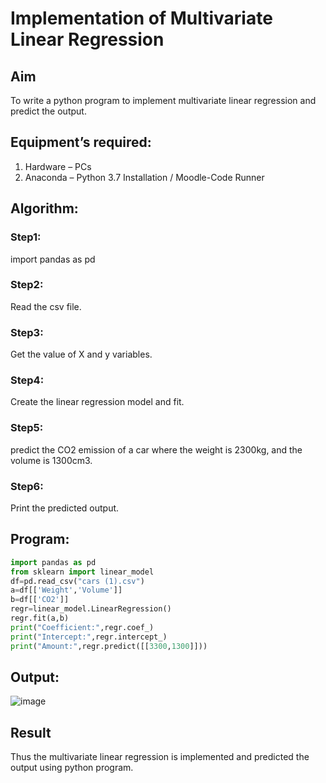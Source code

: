 # Implementation of Multivariate Linear Regression
## Aim
To write a python program to implement multivariate linear regression and predict the output.
## Equipment’s required:
1.	Hardware – PCs
2.	Anaconda – Python 3.7 Installation / Moodle-Code Runner
## Algorithm:
### Step1:
import pandas as pd
<br>
### Step2:
Read the csv file.
<br>
### Step3:
Get the value of X and y variables.
<br>
### Step4:
Create the linear regression model and fit.
<br>
### Step5:
predict the CO2 emission of a car where the weight is 2300kg, and the volume is 1300cm3.
<br>
### Step6:
Print the predicted output.

## Program:
```python
import pandas as pd
from sklearn import linear_model
df=pd.read_csv("cars (1).csv")
a=df[['Weight','Volume']]
b=df[['CO2']]
regr=linear_model.LinearRegression()
regr.fit(a,b)
print("Coefficient:",regr.coef_)
print("Intercept:",regr.intercept_)
print("Amount:",regr.predict([[3300,1300]]))
```
## Output:
![image](https://github.com/sanjeevi00/Multivariate-Linear-Regression/assets/121484976/f81b0648-5e31-4962-8623-e7a1ed8e3d37)

## Result
Thus the multivariate linear regression is implemented and predicted the output using python program.

